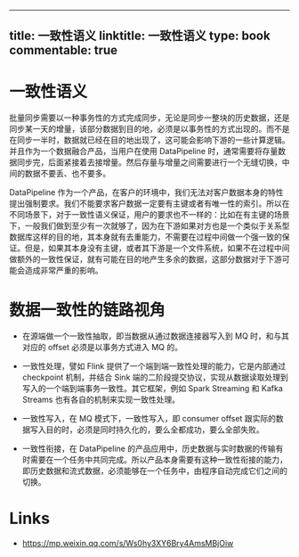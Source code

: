 
---
title: 一致性语义
linktitle: 一致性语义
type: book
commentable: true
---

# 一致性语义

批量同步需要以一种事务性的方式完成同步，无论是同步一整块的历史数据，还是同步某一天的增量，该部分数据到目的地，必须是以事务性的方式出现的。而不是在同步一半时，数据就已经在目的地出现了，这可能会影响下游的一些计算逻辑。并且作为一个数据融合产品，当用户在使用 DataPipeline 时，通常需要将存量数据同步完，后面紧接着去接增量。然后存量与增量之间需要进行一个无缝切换，中间的数据不要丢、也不要多。

DataPipeline 作为一个产品，在客户的环境中，我们无法对客户数据本身的特性提出强制要求。我们不能要求客户数据一定要有主键或者有唯一性的索引。所以在不同场景下，对于一致性语义保证，用户的要求也不一样的：比如在有主键的场景下，一般我们做到至少有一次就够了，因为在下游如果对方也是一个类似于关系型数据库这样的目的地，其本身就有去重能力，不需要在过程中间做一个强一致的保证。但是，如果其本身没有主键，或者其下游是一个文件系统，如果不在过程中间做额外的一致性保证，就有可能在目的地产生多余的数据，这部分数据对于下游可能会造成非常严重的影响。

# 数据一致性的链路视角

- 在源端做一个一致性抽取，即当数据从通过数据连接器写入到 MQ 时，和与其对应的 offset 必须是以事务方式进入 MQ 的。

- 一致性处理，譬如 Flink 提供了一个端到端一致性处理的能力，它是内部通过 checkpoint 机制，并结合 Sink 端的二阶段提交协议，实现从数据读取处理到写入的一个端到端事务一致性。其它框架，例如 Spark Streaming 和 Kafka Streams 也有各自的机制来实现一致性处理。

- 一致性写入，在 MQ 模式下，一致性写入，即 consumer offset 跟实际的数据写入目的时，必须是同时持久化的，要么全都成功，要么全部失败。

- 一致性衔接，在 DataPipeline 的产品应用中，历史数据与实时数据的传输有时需要在一个任务中共同完成。所以产品本身需要有这种一致性衔接的能力，即历史数据和流式数据，必须能够在一个任务中，由程序自动完成它们之间的切换。

# Links

- https://mp.weixin.qq.com/s/Ws0hy3XY6Bry4AmsMBjOiw

    
